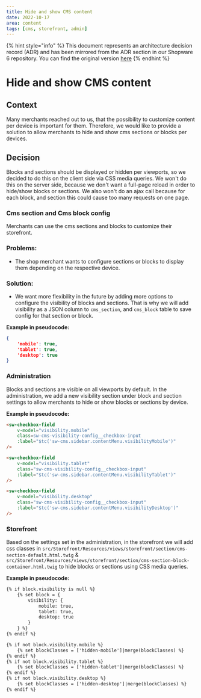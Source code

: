 ```yaml
---
title: Hide and show CMS content
date: 2022-10-17
area: content
tags: [cms, storefront, admin]
---
```


{% hint style="info" %}
This document represents an architecture decision record (ADR) and has been mirrored from the ADR section in our Shopware 6 repository.
You can find the original version [here](https://github.com/shopware/platform/blob/trunk/adr/2022-10-17-hide-and-show-cms-content.md)
{% endhint %}

# Hide and show CMS content

## Context
Many merchants reached out to us, that the possibility to customize content per device is important for them. Therefore, we would like to provide a solution to allow merchants to hide and show cms sections or blocks per devices.

## Decision
Blocks and sections should be displayed or hidden per viewports, so we decided to do this on the client side via CSS media queries. We won't do this on the server side, because we don't want a full-page reload in order to hide/show blocks or sections. We also won't do an ajax call because for each block, and section this could cause too many requests on one page.

### Cms section and Cms block config
Merchants can use the cms sections and blocks to customize their storefront.

### Problems:
- The shop merchant wants to configure sections or blocks to display them depending on the respective device.

### Solution:
- We want more flexibility in the future by adding more options to configure the visibility of blocks and sections. That is why we will add visibility as a JSON column to `cms_section`, and `cms_block` table to save config for that section or block.

**Example in pseudocode:**

```json
{
    'mobile': true,
    'tablet': true,
    'desktop': true
}
```

### Administration
Blocks and sections are visible on all viewports by default. In the administration, we add a new visibility section under block and section settings to allow merchants to hide or show blocks or sections by device.

**Example in pseudocode:**

```html
<sw-checkbox-field
    v-model="visibility.mobile"
    class=sw-cms-visibility-config__checkbox-input
    :label="$tc('sw-cms.sidebar.contentMenu.visibilityMobile')"
/>

<sw-checkbox-field
    v-model="visibility.tablet"
    class="sw-cms-visibility-config__checkbox-input"
    :label="$tc('sw-cms.sidebar.contentMenu.visibilityTablet')"
/>

<sw-checkbox-field
    v-model="visibility.desktop"
    class="sw-cms-visibility-config__checkbox-input"
    :label="$tc('sw-cms.sidebar.contentMenu.visibilityDesktop')"
/>
```

### Storefront
Based on the settings set in the administration, in the storefront we will add css classes in `src/Storefront/Resources/views/storefront/section/cms-section-default.html.twig` & `src/Storefront/Resources/views/storefront/section/cms-section-block-container.html.twig` to hide blocks or sections using CSS media queries.

**Example in pseudocode:**

```html
{% if block.visibility is null %}
    {% set block = {
        visibility: {
            mobile: true,
            tablet: true,
            desktop: true
        }
    } %}
{% endif %}

{% if not block.visibility.mobile %}
    {% set blockClasses = ['hidden-mobile']|merge(blockClasses) %}
{% endif %}
{% if not block.visibility.tablet %}
    {% set blockClasses = ['hidden-tablet']|merge(blockClasses) %}
{% endif %}
{% if not block.visibility.desktop %}
    {% set blockClasses = ['hidden-desktop']|merge(blockClasses) %}
{% endif %}
```
